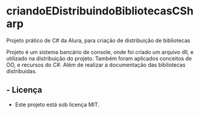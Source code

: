# criandoEDistribuindoBibliotecasCSharp

<p>
  Projeto prático de C# da Alura, para criação de distribuição de bibliotecas
</p>


  Projeto é um sistema bancário de console, onde foi criado um arquivo dll, e utilizado na distribuição do projeto.
  Também foram aplicados conceitos de OO, e recursos do C#. Além de realizar a documentação das bibliotecas distribuidas.

## - Licença
- Este projeto está sob licença MIT.
